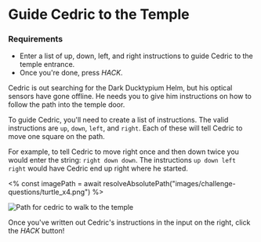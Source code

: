 # Guide Cedric to the Temple

<div class="aside">
<h3>Requirements</h3>
<ul>
  <li>Enter a list of up, down, left, and right instructions to guide Cedric to the temple entrance.</li>
  <li>Once you're done, press <em>HACK</em>.</li>
</ul>
</div>

Cedric is out searching for the Dark Ducktypium Helm, but his optical sensors have gone offline. He needs you to give him instructions on how to follow the path into the temple door.

To guide Cedric, you'll need to create a list of instructions. The valid instructions are `up`, `down`, `left`, and `right`. Each of these will tell Cedric to move one square on the path.

For example, to tell Cedric to move right once and then down twice you would enter the string: `right down down`. The instructions `up down left right` would have Cedric end up right where he started.

<% const imagePath = await resolveAbsolutePath("images/challenge-questions/turtle_x4.png") %>

![Path for cedric to walk to the temple](<%= imagePath %>)

Once you've written out Cedric's instructions in the input on the right, click the _HACK_ button!
